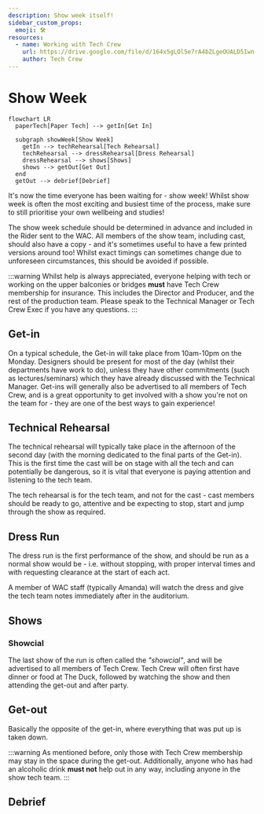 ```yaml
---
description: Show week itself!
sidebar_custom_props:
  emoji: 🛠️
resources:
  - name: Working with Tech Crew
    url: https://drive.google.com/file/d/164x5gLOl5e7rA4bZLgeOUALD5Iwn-_PC/view?usp=sharing
    author: Tech Crew
---
```

# Show Week

```mermaid
flowchart LR
  paperTech[Paper Tech] --> getIn[Get In]

  subgraph showWeek[Show Week]
    getIn --> techRehearsal[Tech Rehearsal]
    techRehearsal --> dressRehearsal[Dress Rehearsal]
    dressRehearsal --> shows[Shows]
    shows --> getOut[Get Out]
  end
  getOut --> debrief[Debrief]
```

It's now the time everyone has been waiting for - show week! Whilst show week is often the most exciting and busiest
time of the process, make sure to still prioritise your own wellbeing and studies!

The show week schedule should be determined in advance and included in the Rider sent to the WAC. All members of the
show team, including cast, should also have a copy - and it's sometimes useful to have a few printed versions around 
too! Whilst exact timings can sometimes change due to unforeseen circumstances, this should be avoided if possible.

:::warning
Whilst help is always appreciated, everyone helping with tech or working on the upper balconies or bridges **must** 
have Tech Crew membership for insurance. This includes the Director and Producer, and the rest of the production 
team. Please speak to the Technical Manager or Tech Crew Exec if you have any questions.
:::

## Get-in
On a typical schedule, the Get-in will take place from 10am-10pm on the Monday. Designers should be present for most of
the day (whilst their departments have work to do), unless they have other commitments (such as lectures/seminars)
which they have already discussed with the Technical Manager. Get-ins will generally also be advertised to all members
of Tech Crew, and is a great opportunity to get involved with a show you're not on the team for - they are one of the
best ways to gain experience!

## Technical Rehearsal
The technical rehearsal will typically take place in the afternoon of the second day (with the morning dedicated to
the final parts of the Get-in). This is the first time the cast will be on stage with all the tech and can potentially
be dangerous, so it is vital that everyone is paying attention and listening to the tech team.

The tech rehearsal is for the tech team, and not for the cast - cast members should be ready to go, attentive and be
expecting to stop, start and jump through the show as required.

## Dress Run
The dress run is the first performance of the show, and should be run as a normal show would be - i.e. without 
stopping, with proper interval times and with requesting clearance at the start of each act.

A member of WAC staff (typically Amanda) will watch the dress and give the tech team notes immediately after in the 
auditorium.

## Shows

### Showcial
The last show of the run is often called the *"showcial"*, and will be advertised to all members of Tech Crew. Tech
Crew will often first have dinner or food at The Duck, followed by watching the show and then attending the get-out 
and after party.

## Get-out
Basically the opposite of the get-in, where everything that was put up is taken down.

:::warning
As mentioned before, only those with Tech Crew membership may stay in the space during the get-out. Additionally,
anyone who has had an alcoholic drink **must not** help out in any way, including anyone in the show tech team.
:::


## Debrief